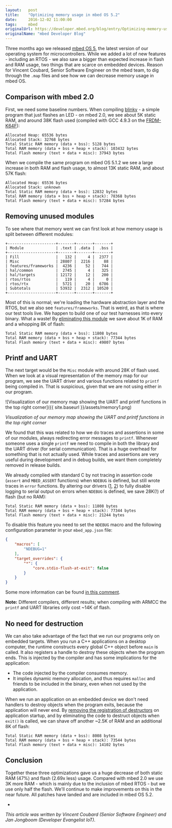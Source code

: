 ```yaml
---
layout:   post
title:    "Optimizing memory usage in mbed OS 5.2"
date:     2016-12-02 11:00:00
tags:     mbed
originalUrl: https://developer.mbed.org/blog/entry/Optimizing-memory-usage-in-mbed-OS-52/
originalName: "mbed Developer Blog"
---
```


Three months ago we released [mbed OS 5](https://developer.mbed.org/blog/entry/Introducing-mbed-OS-5/), the latest version of our operating system for microcontrollers. While we added a lot of new features - including an RTOS - we also saw a bigger than expected increase in flash and RAM usage, two things that are scarce on embedded devices. Reason for Vincent Coubard, Senior Software Engineer on the mbed team, to dig through the `.map` files and see how we can decrease memory usage in mbed OS.

<!--more-->

## Comparison with mbed 2.0

First, we need some baseline numbers. When compiling [blinky](https://docs.mbed.com/docs/mbed-os-handbook/en/5.2/getting_started/blinky_compiler/) - a simple program that just flashes an LED - on mbed 2.0, we see about 5K static RAM, and around 38K flash used (compiled with GCC 4.9.3 on the [FRDM-K64F](https://developer.mbed.org/platforms/FRDM-K64F/)):

```
Allocated Heap: 65536 bytes
Allocated Stack: 32768 bytes
Total Static RAM memory (data + bss): 5128 bytes
Total RAM memory (data + bss + heap + stack): 103432 bytes
Total Flash memory (text + data + misc): 37943 bytes
```

When we compile the same program on mbed OS 5.1.2 we see a large increase in both RAM and flash usage, to almost 13K static RAM, and about 57K flash:

```
Allocated Heap: 65536 bytes
Allocated Stack: unknown
Total Static RAM memory (data + bss): 12832 bytes
Total RAM memory (data + bss + heap + stack): 78368 bytes
Total Flash memory (text + data + misc): 57284 bytes
```

## Removing unused modules

To see where that memory went we can first look at how memory usage is split between different modules:

```
+---------------------+-------+-------+-------+
| Module              | .text | .data |  .bss |
+---------------------+-------+-------+-------+
| Fill                |   132 |     4 |  2377 |
| Misc                | 28807 |  2216 |    88 |
| features/frameworks |  4236 |    52 |   744 |
| hal/common          |  2745 |     4 |   325 |
| hal/targets         | 12172 |    12 |   200 |
| rtos/rtos           |   119 |     4 |     0 |
| rtos/rtx            |  5721 |    20 |  6786 |
| Subtotals           | 53932 |  2312 | 10520 |
+---------------------+-------+-------+-------+
```

Most of this is normal; we're loading the hardware abstraction layer and the RTOS, but we also see `features/frameworks`. That is weird, as that is where our test tools live. We happen to build one of our test harnesses into every binary. What a waste! By [eliminating this module](https://github.com/ARMmbed/mbed-os/pull/2559) we save about 1K of RAM and a whopping 8K of flash:

```
Total Static RAM memory (data + bss): 11808 bytes
Total RAM memory (data + bss + heap + stack): 77344 bytes
Total Flash memory (text + data + misc): 49807 bytes
```

## Printf and UART

The next target would be the `Misc` module with around 28K of flash used. When we look at a visual representation of the memory map for our program, we see the UART driver and various functions related to `printf` being compiled in. That is suspicious, given that we are not using either in our program.

![Visualization of our memory map showing the UART and printf functions in the top right corner]({{ site.baseurl }}/assets/memory1.png)

*Visualization of our memory map showing the UART and printf functions in the top right corner*

We found that this was related to how we do traces and assertions in some of our modules, always redirecting error messages to `printf`. Whenever someone uses a single `printf` we need to compile in both the library and the UART driver (for serial communication). That is a huge overhead for something that is not actually used. While traces and assertions are very useful during development and in debug builds, we want them completely removed in release builds.

We already complied with standard C by not tracing in assertion code (`assert` and `MBED_ASSERT` functions) when `NDEBUG` is defined, but still wrote traces in `error` functions. By altering our drivers ([1](https://github.com/ARMmbed/mbed-os/pull/2715), [2](https://github.com/ARMmbed/mbed-os/pull/2741)) to fully disable logging to serial output on errors when `NDEBUG` is defined, we save 28K(!) of flash (but no RAM):

```
Total Static RAM memory (data + bss): 11808 bytes
Total RAM memory (data + bss + heap + stack): 77344 bytes
Total Flash memory (text + data + misc): 21244 bytes
```

To disable this feature you need to set the `NDEBUG` macro and the following configuration parameter in your `mbed_app.json` file:

```json
{
    "macros": [
        "NDEBUG=1"
    ],
    "target_overrides": {
        "*": {
            "core.stdio-flush-at-exit": false
        }
    }
}
```

Some more information can be found [in this comment](https://github.com/ARMmbed/mbed-os/issues/2635#issuecomment-248404271).

**Note:** Different compilers, different results; when compiling with ARMCC the ``printf`` and UART libraries only cost ~14K of flash.

## No need for destruction

We can also take advantage of the fact that we run our programs only on embedded targets. When you run a C++ applications on a desktop computer, the runtime constructs every global C++ object before `main` is called. It also registers a handle to destroy these objects when the program ends. This is injected by the compiler and has some implications for the application:

* The code injected by the compiler consumes memory.
* It implies dynamic memory allocation, and thus requires `malloc` and friends to be included in the binary, even when not used by the application.

When we run an application on an embedded device we don't need handlers to destroy objects when the program exits, because the application will never end. By [removing the registration of destructors](https://github.com/ARMmbed/mbed-os/pull/2745) on application startup, and by eliminating the code to destruct objects when `exit()` is called, we can shave off another ~2.5K of RAM and an additional 8K of flash:

```
Total Static RAM memory (data + bss): 8008 bytes
Total RAM memory (data + bss + heap + stack): 73544 bytes
Total Flash memory (text + data + misc): 14102 bytes
```

## Conclusion

Together these three optimizations gave us a huge decrease of both static RAM (47%) and flash (2.69x less) usage. Compared with mbed 2.0 we use 3K more RAM - which is mainly due to the inclusion of mbed RTOS - but we use only half the flash. We'll continue to make improvements on this in the near future. All patches have landed and are included in mbed OS 5.2.

-

*This article was written by Vincent Coubard (Senior Software Engineer) and Jan Jongboom (Developer Evangelist IoT).*
